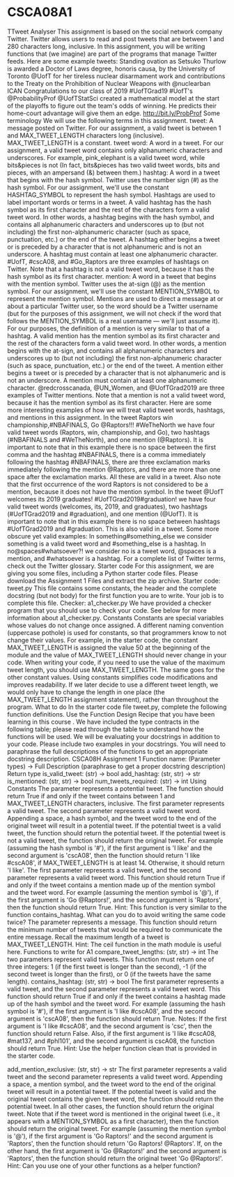 # CSCA08A1

TTweet Analyser
This assignment is based on the social network company Twitter. Twitter allows users to read and post tweets that are between 1 and 280 characters long, inclusive. In this assignment, you will be writing functions that (we imagine) are part of the programs that manage Twitter feeds.
Here are some example tweets:
Standing ovation as Setsuko Thurlow​ is awarded a Doctor of Laws degree, honoris causa, by the University of Toronto @UofT for her tireless nuclear disarmament work and contributions to the Treaty on the Prohibition of Nuclear Weapons with @nuclearban ICAN
     Congratulations to our class of 2019 #UofTGrad19
#UofT's @ProbabilityProf @UofTStatSci created a mathematical model at the start of the playoffs to figure out the team's odds of winning. He predicts their home-court advantage will give them an edge. http://bit.ly/ProbProf
Some terminology
We will use the following terms in this assignment.
tweet: A message posted on Twitter. For our assignment, a valid tweet is between 1 and MAX_TWEET_LENGTH
characters long (inclusive). MAX_TWEET_LENGTH is a constant.
tweet word: A word in a tweet. For our assignment, a valid tweet word contains only alphanumeric characters and underscores. For example, pink_elephant is a valid tweet word, while bits&pieces is not (In fact, bits&pieces has two valid tweet words, bits and pieces, with an ampersand (&) between them.)
hashtag: A word in a tweet that begins with the hash symbol. Twitter uses the number sign (#) as the hash symbol. For our assignment, we'll use the constant HASHTAG_SYMBOL to represent the hash symbol. Hashtags are used to label important words or terms in a tweet. A valid hashtag has the hash symbol as its first character and the rest of the characters form a valid tweet word. In other words, a hashtag begins with the hash symbol, and contains all alphanumeric characters and underscores up to (but not including) the first non-alphanumeric character (such as space, punctuation, etc.) or the end of the tweet. A hashtag either begins a tweet or is preceded by a character that is not alphanumeric and is not an underscore. A hashtag must contain at least one alphanumeric character.
#UofT, #cscA08, and #Go_Raptors are three examples of hashtags on Twitter.
Note that a hashtag is not a valid tweet word, because it has the hash symbol as its first character.
mention: A word in a tweet that begins with the mention symbol. Twitter uses the at-sign (@) as the mention symbol. For our assignment, we'll use the constant MENTION_SYMBOL to represent the mention symbol. Mentions are used to direct a message at or about a particular Twitter user, so the word should be a Twitter username (but for the purposes of this assignment, we will not check if the word that follows the MENTION_SYMBOL is a real username — we'll just assume it). For our purposes, the definition of a mention is very similar to that of a hashtag. A valid mention has the mention symbol as its first character and the rest of the characters form a valid tweet word. In other words, a mention begins with the at-sign, and contains all alphanumeric characters and underscores up to (but not including) the first non-alphanumeric character (such as space, punctuation, etc.) or the end of the tweet. A mention either begins a tweet or is preceded by a character that is not alphanumeric and is not an underscore. A mention must contain at least one alphanumeric character.
@redcrosscanada, @UN_Women, and @UofTGrad2019 are three examples of Twitter mentions.
Note that a mention is not a valid tweet word, because it has the mention symbol as its first character. Here are some more interesting examples of how we will treat valid tweet words, hashtags, and mentions in this
assignment.
In the tweet
     Raptors win championship,#NBAFINALS, Go @Raptors!!!     #WeTheNorth
we have four valid tweet words (Raptors, win, championship, and Go), two hashtags (#NBAFINALS and #WeTheNorth), and one mention (@Raptors). It is important to note that in this example there is no space between the first comma and the hashtag #NBAFINALS, there is a comma immediately following the hashtag #NBAFINALS, there are three exclamation marks immediately following the mention @Raptors, and there are more than one space after the exclamation marks. All these are valid in a tweet. Also note that the first occurrence of the word Raptors is not considered to be a mention, because it does not have the mention symbol.
In the tweet
     @UofT welcomes its 2019 graduates! #UofTGrad2019#graduation!
we have four valid tweet words (welcomes, its, 2019, and graduates), two hashtags (#UofTGrad2019 and #graduation), and one mention (@UofT). It is important to note that in this example there is no space between hashtags #UofTGrad2019 and #graduation. This is also valid in a tweet.
Some more obscure yet valid examples:
In something#something_else we consider something is a valid tweet word and #something_else is a hashtag.
In no@spaces#whatsoever?! we consider no is a tweet word, @spaces is a mention, and #whatsoever is a hashtag.
For a complete list of Twitter terms, check out the Twitter glossary. Starter code
For this assignment, we are giving you some files, including a Python starter code files. Please download the Assignment 1 Files and extract the zip archive.
Starter code: tweet.py
This file contains some constants, the header and the complete docstring (but not body) for the first function you
are to write. Your job is to complete this file. Checker: a1_checker.py
We have provided a checker program that you should use to check your code. See below for more information about a1_checker.py.
Constants
Constants are special variables whose values do not change once assigned. A different naming convention (uppercase pothole) is used for constants, so that programmers know to not change their values. For example, in the starter code, the constant MAX_TWEET_LENGTH is assigned the value 50 at the beginning of the module and the value of MAX_TWEET_LENGTH should never change in your code. When writing your code, if you need to use the value of the maximum tweet length, you should use MAX_TWEET_LENGTH. The same goes for the other constant values.
Using constants simplifies code modifications and improves readability. If we later decide to use a different tweet length, we would only have to change the length in one place (the MAX_TWEET_LENGTH assignment statement), rather than throughout the program.
What to do
In the starter code file tweet.py, complete the following function definitions. Use the Function Design Recipe that you have been learning in this course . We have included the type contracts in the following table; please read through the table to understand how the functions will be used.
We will be evaluating your docstrings in addition to your code. Please include two examples in your docstrings. You will need to paraphrase the full descriptions of the functions to get an appropriate docstring description.
CSCA08H Assignment 1
                   Function name:
(Parameter types) -> Full Description (paraphrase to get a proper docstring description)
Return type
    is_valid_tweet: (str) -> bool
add_hashtag: (str, str) -> str
is_mentioned: (str, str) -> bool
num_tweets_required: (str) -> int
Using Constants
The parameter represents a potential tweet. The function should return True if and only if the tweet contains between 1 and MAX_TWEET_LENGTH characters, inclusive.
The first parameter represents a valid tweet. The second parameter represents a valid tweet word.
Appending a space, a hash symbol, and the tweet word to the end of the original tweet will result in a potential tweet. If the potential tweet is a valid tweet, the function should return the potential tweet. If the potential tweet is not a valid tweet, the function should return the original tweet.
For example (assuming the hash symbol is '#'), if the first argument is 'I like' and the second argument is 'cscA08', then the function should return 'I like #cscA08', if MAX_TWEET_LENGTH is at least 14. Otherwise, it should return 'I like'.
The first parameter represents a valid tweet, and the second parameter represents a valid tweet word. This function should return True if and only if the tweet contains a mention made up of the mention symbol and the tweet word. For example (assuming the mention symbol is '@'), if the first argument is 'Go @Raptors!', and the second argument is 'Raptors', then the function should return True.
Hint: This function is very similar to the function contains_hashtag. What can you do to avoid writing the same code twice?
The parameter represents a message. This function should return the minimum number of tweets that would be required to communicate the entire message. Recall the maximum length of a tweet is MAX_TWEET_LENGTH.
Hint: The ceil function in the math module is useful here.
Functions to write for A1
     compare_tweet_lengths: (str, str) -> int
The two parameters represent valid tweets. This function must return one of three integers: 1 (if the first tweet is longer than the second), -1 (if the second tweet is longer than the first), or 0 (if the tweets have the same length).
         contains_hashtag: (str, str) -> bool
The first parameter represents a valid tweet, and the second parameter represents a valid tweet word. This function should return True if and only if the tweet contains a hashtag made up of the hash symbol and the tweet word. For example (assuming the hash symbol is '#'), if the first argument is 'I like #cscA08', and the second argument is 'cscA08', then the function should return True.
Notes: If the first argument is 'I like #cscA08', and the second argument is 'csc', then the function should return False. Also, if the first argument is 'I like #cscA08, #mat137, and #phl101', and the second argument is cscA08, the function should return True.
Hint: Use the helper function clean that is provided in the starter code.
    
add_mention_exclusive: (str, str) -> str
The first parameter represents a valid tweet and the second parameter represents a valid tweet word. Appending a space, a mention symbol, and the tweet word to the end of the original tweet will result in a potential tweet. If the potential tweet is valid and the original tweet contains the given tweet word, the function should return the potential tweet. In all other cases, the function should return the original tweet. Note that if the tweet word is mentioned in the original tweet (i.e., it appears with a MENTION_SYMBOL as a first character), then the function should return the original tweet.
For example (assuming the mention symbol is '@'), if the first argument is 'Go Raptors!' and the second argument is 'Raptors', then the function should return 'Go Raptors! @Raptors'. If, on the other hand, the first argument is 'Go @Raptors!' and the second argument is 'Raptors', then the function should return the original tweet 'Go @Raptors!'.
Hint: Can you use one of your other functions as a helper function?
     
